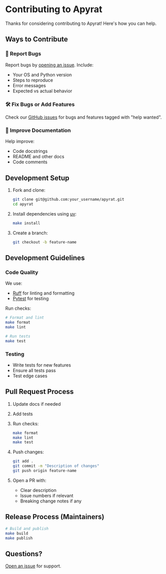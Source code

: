 # Contributing to Apyrat

Thanks for considering contributing to Apyrat! Here's how you can help.

## Ways to Contribute

### 🐛 Report Bugs

Report bugs by [opening an issue](https://github.com/codewithemad/apyrat/issues).
Include:

- Your OS and Python version
- Steps to reproduce
- Error messages
- Expected vs actual behavior

### 🛠️ Fix Bugs or Add Features

Check our [GitHub issues](https://github.com/codewithemad/apyrat/issues) for bugs and features tagged with "help wanted".

### 📝 Improve Documentation

Help improve:

- Code docstrings
- README and other docs
- Code comments

## Development Setup

1. Fork and clone:

   ```bash
   git clone git@github.com:your_username/apyrat.git
   cd apyrat
   ```

2. Install dependencies using [uv](https://github.com/astral-sh/uv):

   ```bash
   make install
   ```

3. Create a branch:

   ```bash
   git checkout -b feature-name
   ```

## Development Guidelines

### Code Quality

We use:

- [Ruff](https://docs.astral.sh/ruff/) for linting and formatting
- [Pytest](https://docs.pytest.org/) for testing

Run checks:

```bash
# Format and lint
make format
make lint

# Run tests
make test
```

### Testing

- Write tests for new features
- Ensure all tests pass
- Test edge cases

## Pull Request Process

1. Update docs if needed
2. Add tests
3. Run checks:

   ```bash
   make format
   make lint
   make test
   ```

4. Push changes:

   ```bash
   git add .
   git commit -m "Description of changes"
   git push origin feature-name
   ```

5. Open a PR with:
   - Clear description
   - Issue numbers if relevant
   - Breaking change notes if any

## Release Process (Maintainers)

```bash
# Build and publish
make build
make publish
```

## Questions?

[Open an issue](https://github.com/codewithemad/apyrat/issues) for support.
